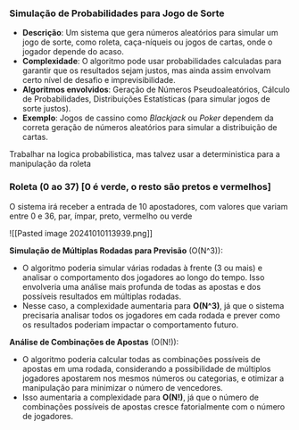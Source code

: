### **Simulação de Probabilidades para Jogo de Sorte**

- **Descrição**: Um sistema que gera números aleatórios para simular um jogo de sorte, como roleta, caça-níqueis ou jogos de cartas, onde o jogador depende do acaso.
- **Complexidade**: O algoritmo pode usar probabilidades calculadas para garantir que os resultados sejam justos, mas ainda assim envolvam certo nível de desafio e imprevisibilidade.
- **Algoritmos envolvidos**: Geração de Números Pseudoaleatórios, Cálculo de Probabilidades, Distribuições Estatísticas (para simular jogos de sorte justos).
- **Exemplo**: Jogos de cassino como _Blackjack_ ou _Poker_ dependem da correta geração de números aleatórios para simular a distribuição de cartas.


Trabalhar na logica probabilistica, mas talvez usar a deterministica para a manipulação da roleta

### Roleta (0 ao 37) [0 é verde, o resto são pretos e vermelhos]

O sistema irá receber a entrada de 10 apostadores, com valores que variam entre 0 e 36, par, ímpar, preto, vermelho ou verde

![[Pasted image 20241010113939.png]]

**Simulação de Múltiplas Rodadas para Previsão** (O(N^3)):

- O algoritmo poderia simular várias rodadas à frente (3 ou mais) e analisar o comportamento dos jogadores ao longo do tempo. Isso envolveria uma análise mais profunda de todas as apostas e dos possíveis resultados em múltiplas rodadas.
- Nesse caso, a complexidade aumentaria para **O(N^3)**, já que o sistema precisaria analisar todos os jogadores em cada rodada e prever como os resultados poderiam impactar o comportamento futuro.

**Análise de Combinações de Apostas** (O(N!)):

- O algoritmo poderia calcular todas as combinações possíveis de apostas em uma rodada, considerando a possibilidade de múltiplos jogadores apostarem nos mesmos números ou categorias, e otimizar a manipulação para minimizar o número de vencedores.
- Isso aumentaria a complexidade para **O(N!)**, já que o número de combinações possíveis de apostas cresce fatorialmente com o número de jogadores.